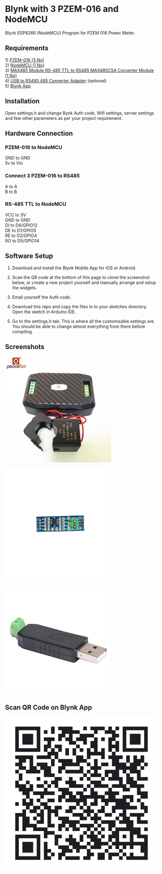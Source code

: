 # Blynk with 3 PZEM-016 and NodeMCU  
Blynk ESP8266 (NodeMCU) Program for PZEM 016 Power Meter. 

<h2>Requirements</h2>
1) <a href="http://s.click.aliexpress.com/e/pV6CDdr2">PZEM-016 (3 No)</a></br>
2) <a href="http://s.click.aliexpress.com/e/nlefJ4PI">NodeMCU (1 No) </a></br>
3) <a href="http://s.click.aliexpress.com/e/5D9mJ8JW">MAX485 Module RS-485 TTL to RS485 MAX485CSA Converter Module (1 No) </a></br>
4) <a href="http://s.click.aliexpress.com/e/e9vv4Wwy">USB to RS485 485 Converter Adapter</a> (optional)</br>
5) <a href="https://play.google.com/store/apps/details?id=cc.blynk">Blynk App</a></br>

<h2> Installation </h2>
Open settings.h and change Bynk Auth code, Wifi settings, server settings and few other parameters as per your project requirement.


<h2> Hardware Connection </h2>

<h3>PZEM-016 to NodeMCU</h3>

GND to GND</br>
5v to Vin</br>

<h3>Connect 3 PZEM-016 to RS485</h3>

A to A</br>
B to B</br>

<h3>RS-485 TTL to NodeMCU</h3>

VCC to 3V</br>
GND to GND</br>
DI  to D6/GPIO12</br>
DE  to D1/GPIO5</br>
RE  to D2/GPIO4</br>
RO  to D5/GPIO14</br>


<h2> Software Setup </h2>

1) Download and install the Blynk Mobile App for iOS or Android.

2) Scan the QR code at the bottom of this page to clone the screenshot below, or create a new project yourself and manually arrange and setup the widgets.

3) Email yourself the Auth code.

4) Download this repo and copy the files in to your sketches directory. Open the sketch in Arduino IDE.

5) Go to the settings.h tab. This is where all the customisable settings are. You should be able to change almost everything from there before compiling.

<h2> Screenshots </h2>

<img src="/images/products/peacefair-pzem-016-with-split-ct.jpg" alt="PZEM-016" title="PZEM-016" width="350" height=""></br>

<img src="/images/products/max485-rs-485-to-ttl-converter-module.jpg" alt="MAX485 Module RS-485 TTL to RS485 MAX485CSA Converter Module " title="MAX485 Module RS-485 TTL to RS485 MAX485CSA Converter Module " width="350" height=""></br>

<img src="/images/products/usb-to-rs485.jpg" alt="USB to RS485 485 Converter Adapter" title="USB to RS485 485 Converter Adapter" width="350" height=""></br>


<h2> Scan QR Code on Blynk App </h2>

<img src="/images/blynk-scan-qr-code.png" alt="Blynk Project QR code" title="Blynk Project QR code"></br>

